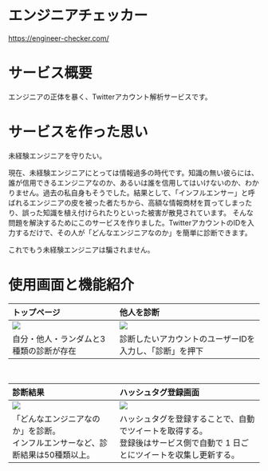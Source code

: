 # エンジニアチェッカー
https://engineer-checker.com/

# サービス概要
エンジニアの正体を暴く、Twitterアカウント解析サービスです。

# サービスを作った思い
未経験エンジニアを守りたい。

現在、未経験エンジニアにとっては情報過多の時代です。知識の無い彼らには、誰が信用できるエンジニアなのか、あるいは誰を信用してはいけないのか、わかりません。過去の私自身もそうでした。結果として、「インフルエンサー」と呼ばれるエンジニアの皮を被った者たちから、高額な情報商材を買ってしまったり、誤った知識を植え付けられたりといった被害が散見されています。
そんな問題を解決するためにこのサービスを作りました。TwitterアカウントのIDを入力するだけで、その人が「どんなエンジニアなのか」を簡単に診断できます。

これでもう未経験エンジニアは騙されません。

# 使用画面と機能紹介
| トップページ                                                         | 他人を診断                                                                                               |
| :------------------------------------------------------------------- | :----------------------------------------------------------------------------------------------------- |
| <img src="https://user-images.githubusercontent.com/64736212/97548821-f8277100-1a12-11eb-8f8b-fac47a16065c.png"> | <img src="https://user-images.githubusercontent.com/64736212/97548829-fa89cb00-1a12-11eb-863e-93b4c7cea223.png">                                   |
| 自分・他人・ランダムと3種類の診断が存在              | 診断したいアカウントのユーザーIDを入力し、「診断」を押下 |

<br>

| 診断結果                                                                                                                 | ハッシュタグ登録画面                                                                                                        |
| :------------------------------------------------------------------------------------------------------------------------- | :-------------------------------------------------------------------------------------------------------------------------- |
| <img src="https://user-images.githubusercontent.com/64736212/97548835-fbbaf800-1a12-11eb-9941-dcf54f16c0c4.png">                                                       | <img src="https://i.gyazo.com/5264cb248f86022f6d5fef549460ee34.png">                                                        |
| 「どんなエンジニアなのか」を診断。<br>インフルエンサーなど、診断結果は50種類以上。 | ハッシュタグを登録することで、自動でツイートを取得する。<br>登録後はサービス側で自動で 1 日ごとにツイートを収集し更新する。 |

<br>
